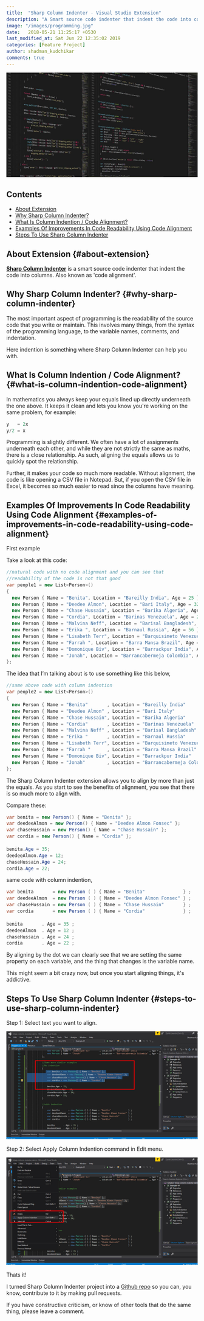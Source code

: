 ```yaml
---
title:  "Sharp Column Indenter - Visual Studio Extension"
description: "A Smart source code indenter that indent the code into columns. Also known as 'code alignment'."
image: "/images/programming.jpg"
date:   2018-05-21 11:25:17 +0530
last_modified_at: Sat Jun 22 12:35:02 2019
categories: [Feature Project]
author: shadman_kudchikar
comments: true
---
```


![Sharp Column Indenter - Visual Studio Extension][post-image]

## Contents

* [About Extension](#about-extension)
* [Why Sharp Column Indenter?](#why-sharp-column-indenter)
* [What Is Column Indention / Code Alignment?](#what-is-column-indention-code-alignment)
* [Examples Of Improvements In Code Readability Using Code Alignment](#examples-of-improvements-in-code-readability-using-code-alignment)
* [Steps To Use Sharp Column Indenter](#steps-to-use-sharp-column-indenter)

## About Extension {#about-extension}

**[Sharp Column Indenter][sharp-column-indenter]** is a smart source code indenter that indent the code into columns. Also known as 'code alignment'.

## Why Sharp Column Indenter? {#why-sharp-column-indenter}

The most important aspect of programming is the readability of the source code that you write or maintain. This involves many things, from the syntax of the programming language, to the variable names, comments, and indentation.

<!--more-->

Here indention is something where Sharp Column Indenter can help you with.

## What Is Column Indention / Code Alignment? {#what-is-column-indention-code-alignment}

In mathematics you always keep your equals lined up directly underneath the one above. It keeps it clean and lets you know you're working on the same problem, for example:
            
```csharp
y   = 2x
y/2 = x            
```

Programming is slightly different. We often have a lot of assignments underneath each other, and while they are not strictly the same as maths, there is a close relationship. As such, aligning the equals allows us to quickly spot the relationship.

Further, it makes your code so much more readable. Without alignment, the code is like opening a CSV file in Notepad. But, if you open the CSV file in Excel, it becomes so much easier to read since the columns have meaning.

## Examples Of Improvements In Code Readability Using Code Alignment {#examples-of-improvements-in-code-readability-using-code-alignment}


First example

Take a look at this code:

```csharp
//natural code with no code alignment and you can see that
//readability of the code is not that good 
var people1 = new List<Person>()
{
  new Person { Name = "Benita", Location = "Bareilly India", Age = 25 },
  new Person { Name = "Deedee Almon", Location = "Bari Italy", Age = 32 } ,
  new Person { Name = "Chase Hussain", Location = "Barika Algeria", Age = 45 } ,
  new Person { Name = "Cordia", Location = "Barinas Venezuela", Age = 26 } ,
  new Person { Name = "Malvina Neff", Location = "Barisal Bangladesh", Age = 36 } ,
  new Person { Name = "Erika ", Location = "Barnaul Russia", Age = 56 } ,
  new Person { Name = "Lisabeth Terr", Location = "Barquisimeto Venezuela", Age = 67 } ,
  new Person { Name = "Farrah ", Location = "Barra Mansa Brazil", Age = 57 } ,
  new Person { Name = "Domonique Biv", Location = "Barrackpur India", Age = 57 } ,
  new Person { Name = "Jonah", Location = "Barrancabermeja Colombia", Age = 34 }
};
```
      
The idea that I’m talking about is to use something like this below,

```csharp
//same above code with column indention
var people2 = new List<Person>()
{
  new Person { Name = "Benita"       , Location = "Bareilly India"          , Age = 25 }, 
  new Person { Name = "Deedee Almon" , Location = "Bari Italy"              , Age = 32 }, 
  new Person { Name = "Chase Hussain", Location = "Barika Algeria"          , Age = 45 }, 
  new Person { Name = "Cordia"       , Location = "Barinas Venezuela"       , Age = 26 }, 
  new Person { Name = "Malvina Neff" , Location = "Barisal Bangladesh"      , Age = 36 }, 
  new Person { Name = "Erika "       , Location = "Barnaul Russia"          , Age = 56 }, 
  new Person { Name = "Lisabeth Terr", Location = "Barquisimeto Venezuela"  , Age = 67 }, 
  new Person { Name = "Farrah "      , Location = "Barra Mansa Brazil"      , Age = 57 }, 
  new Person { Name = "Domonique Biv", Location = "Barrackpur India"        , Age = 57 }, 
  new Person { Name = "Jonah"        , Location = "Barrancabermeja Colombia", Age = 34 }  
};
```

The Sharp Column Indenter extension allows you to align by more than just the equals. As you start to see the benefits of alignment, you see that there is so much more to align with.

Compare these:

```csharp
var benita = new Person() { Name = "Benita" };
var deedeeAlmon = new Person() { Name = "Deedee Almon Fonsec" };
var chaseHussain = new Person() { Name = "Chase Hussain" };
var cordia = new Person() { Name = "Cordia" };

benita.Age = 35;
deedeeAlmon.Age = 12;
chaseHussain.Age = 24;
cordia.Age = 22;
```
      
same code with column indention,
      
```csharp
var benita       = new Person ( ) { Name = "Benita"              } ; 
var deedeeAlmon  = new Person ( ) { Name = "Deedee Almon Fonsec" } ; 
var chaseHussain = new Person ( ) { Name = "Chase Hussain"       } ; 
var cordia       = new Person ( ) { Name = "Cordia"              } ; 

benita       . Age = 35 ; 
deedeeAlmon  . Age = 12 ; 
chaseHussain . Age = 24 ; 
cordia       . Age = 22 ; 
```

By aligning by the dot we can clearly see that we are setting the same property on each variable, and the thing that changes is the variable name.

This might seem a bit crazy now, but once you start aligning things, it's addictive.

## Steps To Use Sharp Column Indenter {#steps-to-use-sharp-column-indenter}

Step 1: Select text you want to align.

![Select text you want to align][step-1]

Step 2: Select Apply Column Indention command in Edit menu.

![Select Apply Column Indention command in Edit menu][step-2]

Thats it!

I turned Sharp Column Indenter project into a [Github repo][github-repo] so you can, you know, contribute to it by making pull requests.

If you have constructive criticism, or know of other tools that do the same thing, please leave a comment.

[post-image]: /images/programming.jpg "Sharp Column Indenter - Visual Studio Extension"
[sharp-column-indenter]: https://marketplace.visualstudio.com/items?itemName=kudchikarsk.sharp-column-indenter "Download Sharp Column Indenter"
[github-repo]: https://github.com/kudchikarsk/sharp-column-indenter "Github repo"
[step-1]: /images/01-select-text.jpg "Select text you want to align"
[step-2]: /images/02-apply-column-indention.jpg "Select Apply Column Indention command in Edit menu"